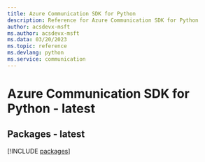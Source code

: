 ```yaml
---
title: Azure Communication SDK for Python
description: Reference for Azure Communication SDK for Python
author: acsdevx-msft
ms.author: acsdevx-msft
ms.data: 03/20/2023
ms.topic: reference
ms.devlang: python
ms.service: communication
---
```

# Azure Communication SDK for Python - latest
## Packages - latest
[!INCLUDE [packages](communication-index.md)]